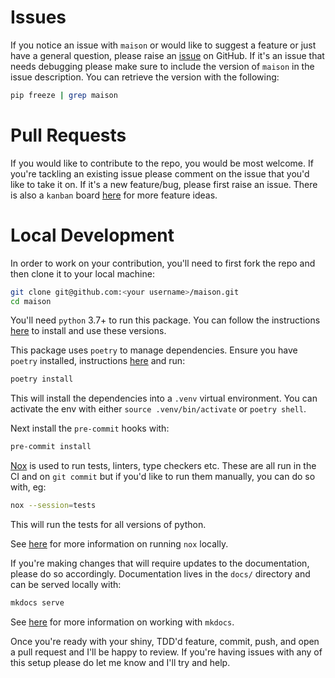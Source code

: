 # Issues

If you notice an issue with `maison` or would like to suggest a feature or just
have a general question, please raise an
[issue](https://github.com/dbatten5/maison/issues) on GitHub. If it's an issue
that needs debugging please make sure to include the version of `maison` in the
issue description. You can retrieve the version with the following:

```bash
pip freeze | grep maison
```

# Pull Requests

If you would like to contribute to the repo, you would be most welcome. If
you're tackling an existing issue please comment on the issue that you'd like to
take it on. If it's a new feature/bug, please first raise an issue. There is
also a `kanban` board [here](https://github.com/dbatten5/maison/projects/1) for
more feature ideas.

# Local Development

In order to work on your contribution, you'll need to first fork the repo and
then clone it to your local machine:

```bash
git clone git@github.com:<your username>/maison.git
cd maison
```

You'll need `python` 3.7+ to run this package. You can follow
the instructions [here](https://cookiecutter-hypermodern-python.readthedocs.io/en/2021.6.15/guide.html#getting-python)
to install and use these versions.

This package uses `poetry` to manage dependencies. Ensure you have `poetry`
installed, instructions [here](https://python-poetry.org/docs/#installation) and
run:

```bash
poetry install
```

This will install the dependencies into a `.venv` virtual environment. You can
activate the env with either `source .venv/bin/activate` or `poetry shell`.

Next install the `pre-commit` hooks with:

```bash
pre-commit install
```

[Nox](https://nox.thea.codes/en/stable/) is used to run tests, linters, type
checkers etc. These are all run in the CI and on `git commit` but if you'd like
to run them manually, you can do so with, eg:

```bash
nox --session=tests
```

This will run the tests for all versions of python.

See [here](https://cookiecutter-hypermodern-python.readthedocs.io/en/2021.6.15/guide.html#running-sessions)
for more information on running `nox` locally.

If you're making changes that will require updates to the documentation, please
do so accordingly. Documentation lives in the `docs/` directory and can be
served locally with:

```bash
mkdocs serve
```

See [here](https://squidfunk.github.io/mkdocs-material/getting-started/) for
more information on working with `mkdocs`.

Once you're ready with your shiny, TDD'd feature, commit, push, and open a pull
request and I'll be happy to review. If you're having issues with any of this
setup please do let me know and I'll try and help.

